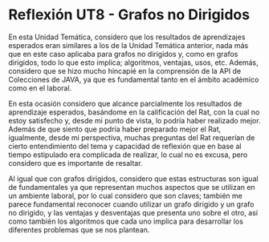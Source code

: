 # Reflexión UT8 - Grafos no Dirigidos

En esta Unidad Temática, considero que los resultados de aprendizajes esperados eran similares a los de la Unidad
Temática anterior, nada más que en este caso aplicaba para grafos no dirigidos y, como en grafos dirigidos, todo lo que
esto implica; algoritmos, ventajas, usos, etc. Además, considero que se hizo mucho hincapié en la comprensión de la
API de Colecciones de JAVA, ya que es fundamental tanto en el ámbito académico como en el laboral.

En esta ocasión considero que alcance parcialmente los resultados de aprendizaje esperados, basándome en la calificación
del Rat, con la cual no estoy satisfecho y, desde mi punto de vista, lo podría haber realizado mejor. Además de que siento
que podría haber preparado mejor el Rat, igualmente, desde mi perspectiva, muchas preguntas del Rat requerían de cierto
entendimiento del tema y capacidad de reflexión que en base al tiempo estipulado era complicada de realizar, lo cual no
es excusa, pero considero que es importante de resaltar.

Al igual que con grafos dirigidos, considero que estas estructuras son igual de fundamentales ya que representan muchos
aspectos que se utilizan en un ambiente laboral, por lo cual considero que son claves; también me parece fundamental
reconocer cuando utilizar un grafo dirigido y un grafo no dirigido, y las ventajas y desventajas que presenta uno sobre
el otro, así como también los algoritmos que cada uno implica para desarrollar los diferentes problemas que se nos plantean.